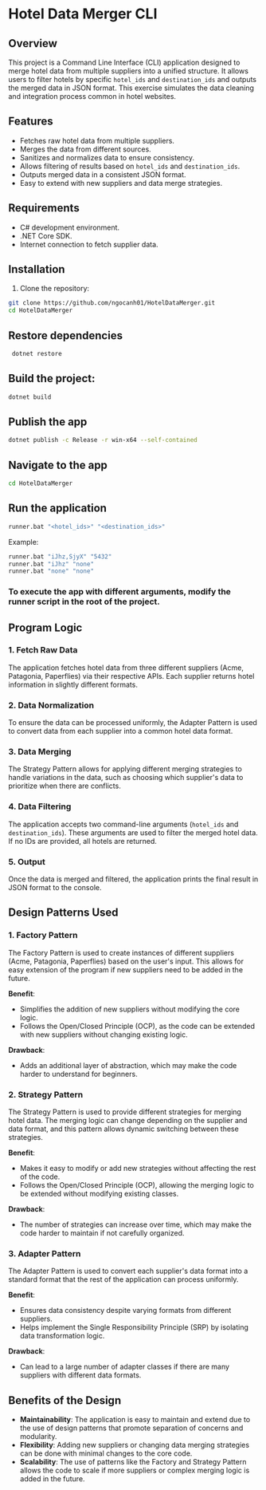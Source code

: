 # Hotel Data Merger CLI

## Overview
This project is a Command Line Interface (CLI) application designed to merge hotel data from multiple suppliers into a unified structure. It allows users to filter hotels by specific `hotel_ids` and `destination_ids` and outputs the merged data in JSON format. This exercise simulates the data cleaning and integration process common in hotel websites.

## Features
- Fetches raw hotel data from multiple suppliers.
- Merges the data from different sources.
- Sanitizes and normalizes data to ensure consistency.
- Allows filtering of results based on `hotel_ids` and `destination_ids`.
- Outputs merged data in a consistent JSON format.
- Easy to extend with new suppliers and data merge strategies.

## Requirements
- C# development environment.
- .NET Core SDK.
- Internet connection to fetch supplier data.

## Installation
1. Clone the repository:
 ```bash
 git clone https://github.com/ngocanh01/HotelDataMerger.git
 cd HotelDataMerger
```
## Restore dependencies
```bash
 dotnet restore
```
## Build the project:
```bash
dotnet build
```
## Publish the app
```bash
dotnet publish -c Release -r win-x64 --self-contained
```
## Navigate to the app
```bash
cd HotelDataMerger
```
## Run the application
```bash
runner.bat "<hotel_ids>" "<destination_ids>"
```
Example:
```bash
runner.bat "iJhz,SjyX" "5432"
runner.bat "iJhz" "none"
runner.bat "none" "none"
```
### To execute the app with different arguments, modify the runner script in the root of the project.
## Program Logic

### 1. Fetch Raw Data
The application fetches hotel data from three different suppliers (Acme, Patagonia, Paperflies) via their respective APIs. Each supplier returns hotel information in slightly different formats.

### 2. Data Normalization
To ensure the data can be processed uniformly, the Adapter Pattern is used to convert data from each supplier into a common hotel data format.

### 3. Data Merging
The Strategy Pattern allows for applying different merging strategies to handle variations in the data, such as choosing which supplier's data to prioritize when there are conflicts.

### 4. Data Filtering
The application accepts two command-line arguments (`hotel_ids` and `destination_ids`). These arguments are used to filter the merged hotel data. If no IDs are provided, all hotels are returned.

### 5. Output
Once the data is merged and filtered, the application prints the final result in JSON format to the console.

## Design Patterns Used

### 1. Factory Pattern
The Factory Pattern is used to create instances of different suppliers (Acme, Patagonia, Paperflies) based on the user's input. This allows for easy extension of the program if new suppliers need to be added in the future.

**Benefit**:
- Simplifies the addition of new suppliers without modifying the core logic.
- Follows the Open/Closed Principle (OCP), as the code can be extended with new suppliers without changing existing logic.

**Drawback**:
- Adds an additional layer of abstraction, which may make the code harder to understand for beginners.

### 2. Strategy Pattern
The Strategy Pattern is used to provide different strategies for merging hotel data. The merging logic can change depending on the supplier and data format, and this pattern allows dynamic switching between these strategies.

**Benefit**:
- Makes it easy to modify or add new strategies without affecting the rest of the code.
- Follows the Open/Closed Principle (OCP), allowing the merging logic to be extended without modifying existing classes.

**Drawback**:
- The number of strategies can increase over time, which may make the code harder to maintain if not carefully organized.

### 3. Adapter Pattern
The Adapter Pattern is used to convert each supplier's data format into a standard format that the rest of the application can process uniformly.

**Benefit**:
- Ensures data consistency despite varying formats from different suppliers.
- Helps implement the Single Responsibility Principle (SRP) by isolating data transformation logic.

**Drawback**:
- Can lead to a large number of adapter classes if there are many suppliers with different data formats.

## Benefits of the Design
- **Maintainability**: The application is easy to maintain and extend due to the use of design patterns that promote separation of concerns and modularity.
- **Flexibility**: Adding new suppliers or changing data merging strategies can be done with minimal changes to the core code.
- **Scalability**: The use of patterns like the Factory and Strategy Pattern allows the code to scale if more suppliers or complex merging logic is added in the future.
